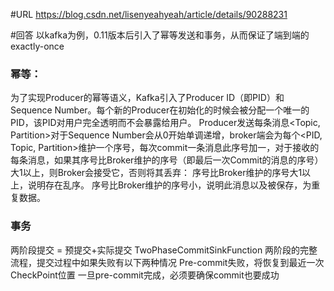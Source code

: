 #URL
https://blog.csdn.net/lisenyeahyeah/article/details/90288231


#回答
以kafka为例，0.11版本后引入了幂等发送和事务，从而保证了端到端的exactly-once

### 幂等：
为了实现Producer的幂等语义，Kafka引入了Producer ID（即PID）和Sequence Number。每个新的Producer在初始化的时候会被分配一个唯一的PID，该PID对用户完全透明而不会暴露给用户。
Producer发送每条消息<Topic, Partition>对于Sequence Number会从0开始单调递增，broker端会为每个<PID, Topic, Partition>维护一个序号，每次commit一条消息此序号加一，对于接收的每条消息，如果其序号比Broker维护的序号（即最后一次Commit的消息的序号）大1以上，则Broker会接受它，否则将其丢弃：
序号比Broker维护的序号大1以上，说明存在乱序。
序号比Broker维护的序号小，说明此消息以及被保存，为重复数据。


### 事务
两阶段提交 = 预提交+实际提交
TwoPhaseCommitSinkFunction
两阶段的完整流程，提交过程中如果失败有以下两种情况
Pre-commit失败，将恢复到最近一次CheckPoint位置
一旦pre-commit完成，必须要确保commit也要成功


